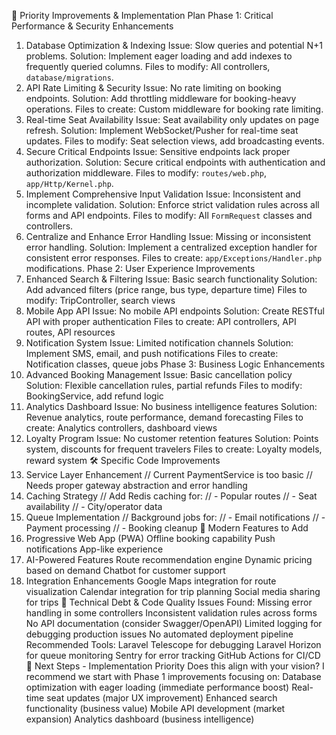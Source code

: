 🚀 Priority Improvements & Implementation Plan
Phase 1: Critical Performance & Security Enhancements
1. Database Optimization & Indexing
Issue: Slow queries and potential N+1 problems.
Solution: Implement eager loading and add indexes to frequently queried columns.
Files to modify: All controllers, `database/migrations`.
2. API Rate Limiting & Security
Issue: No rate limiting on booking endpoints.
Solution: Add throttling middleware for booking-heavy operations.
Files to create: Custom middleware for booking rate limiting.
3. Real-time Seat Availability
Issue: Seat availability only updates on page refresh.
Solution: Implement WebSocket/Pusher for real-time seat updates.
Files to modify: Seat selection views, add broadcasting events.
4. Secure Critical Endpoints
Issue: Sensitive endpoints lack proper authorization.
Solution: Secure critical endpoints with authentication and authorization middleware.
Files to modify: `routes/web.php`, `app/Http/Kernel.php`.
5. Implement Comprehensive Input Validation
Issue: Inconsistent and incomplete validation.
Solution: Enforce strict validation rules across all forms and API endpoints.
Files to modify: All `FormRequest` classes and controllers.
6. Centralize and Enhance Error Handling
Issue: Missing or inconsistent error handling.
Solution: Implement a centralized exception handler for consistent error responses.
Files to create: `app/Exceptions/Handler.php` modifications.
Phase 2: User Experience Improvements
4. Enhanced Search & Filtering
Issue: Basic search functionality
Solution: Add advanced filters (price range, bus type, departure time)
Files to modify: TripController, search views
5. Mobile App API
Issue: No mobile API endpoints
Solution: Create RESTful API with proper authentication
Files to create: API controllers, API routes, API resources
6. Notification System
Issue: Limited notification channels
Solution: Implement SMS, email, and push notifications
Files to create: Notification classes, queue jobs
Phase 3: Business Logic Enhancements
7. Advanced Booking Management
Issue: Basic cancellation policy
Solution: Flexible cancellation rules, partial refunds
Files to modify: BookingService, add refund logic
8. Analytics Dashboard
Issue: No business intelligence features
Solution: Revenue analytics, route performance, demand forecasting
Files to create: Analytics controllers, dashboard views
9. Loyalty Program
Issue: No customer retention features
Solution: Points system, discounts for frequent travelers
Files to create: Loyalty models, reward system
🛠️ Specific Code Improvements
1. Service Layer Enhancement
// Current PaymentService is too basic
// Needs proper gateway abstraction and error handling
2. Caching Strategy
// Add Redis caching for:
// - Popular routes
// - Seat availability
// - City/operator data
3. Queue Implementation
// Background jobs for:
// - Email notifications
// - Payment processing
// - Booking cleanup
📱 Modern Features to Add
1. Progressive Web App (PWA)
Offline booking capability
Push notifications
App-like experience
2. AI-Powered Features
Route recommendation engine
Dynamic pricing based on demand
Chatbot for customer support
3. Integration Enhancements
Google Maps integration for route visualization
Calendar integration for trip planning
Social media sharing for trips
🔧 Technical Debt & Code Quality
Issues Found:
Missing error handling in some controllers
Inconsistent validation rules across forms
No API documentation (consider Swagger/OpenAPI)
Limited logging for debugging production issues
No automated deployment pipeline
Recommended Tools:
Laravel Telescope for debugging
Laravel Horizon for queue monitoring
Sentry for error tracking
GitHub Actions for CI/CD
🎯 Next Steps - Implementation Priority
Does this align with your vision? I recommend we start with Phase 1 improvements focusing on:
Database optimization with eager loading (immediate performance boost)
Real-time seat updates (major UX improvement)
Enhanced search functionality (business value)
Mobile API development (market expansion)
Analytics dashboard (business intelligence)
